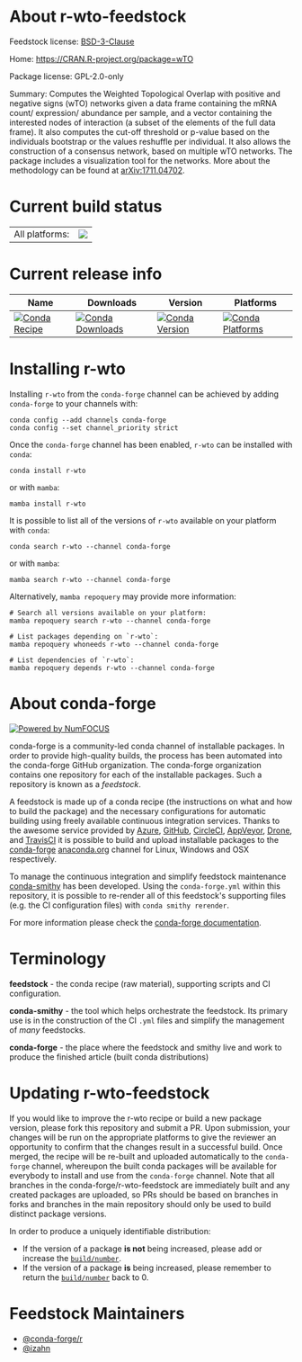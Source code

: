 About r-wto-feedstock
=====================

Feedstock license: [BSD-3-Clause](https://github.com/conda-forge/r-wto-feedstock/blob/main/LICENSE.txt)

Home: https://CRAN.R-project.org/package=wTO

Package license: GPL-2.0-only

Summary: Computes the Weighted Topological Overlap with positive and negative signs (wTO) networks given a data frame containing the mRNA count/ expression/ abundance per sample, and a vector containing the interested nodes of interaction (a subset of the elements of the full data frame). It also computes the cut-off threshold or p-value based on the individuals bootstrap or the values reshuffle per individual. It also allows the construction of a consensus network, based on multiple wTO networks. The package includes a visualization tool for the networks.  More about the methodology can be found at <arXiv:1711.04702>.

Current build status
====================


<table><tr><td>All platforms:</td>
    <td>
      <a href="https://dev.azure.com/conda-forge/feedstock-builds/_build/latest?definitionId=13344&branchName=main">
        <img src="https://dev.azure.com/conda-forge/feedstock-builds/_apis/build/status/r-wto-feedstock?branchName=main">
      </a>
    </td>
  </tr>
</table>

Current release info
====================

| Name | Downloads | Version | Platforms |
| --- | --- | --- | --- |
| [![Conda Recipe](https://img.shields.io/badge/recipe-r--wto-green.svg)](https://anaconda.org/conda-forge/r-wto) | [![Conda Downloads](https://img.shields.io/conda/dn/conda-forge/r-wto.svg)](https://anaconda.org/conda-forge/r-wto) | [![Conda Version](https://img.shields.io/conda/vn/conda-forge/r-wto.svg)](https://anaconda.org/conda-forge/r-wto) | [![Conda Platforms](https://img.shields.io/conda/pn/conda-forge/r-wto.svg)](https://anaconda.org/conda-forge/r-wto) |

Installing r-wto
================

Installing `r-wto` from the `conda-forge` channel can be achieved by adding `conda-forge` to your channels with:

```
conda config --add channels conda-forge
conda config --set channel_priority strict
```

Once the `conda-forge` channel has been enabled, `r-wto` can be installed with `conda`:

```
conda install r-wto
```

or with `mamba`:

```
mamba install r-wto
```

It is possible to list all of the versions of `r-wto` available on your platform with `conda`:

```
conda search r-wto --channel conda-forge
```

or with `mamba`:

```
mamba search r-wto --channel conda-forge
```

Alternatively, `mamba repoquery` may provide more information:

```
# Search all versions available on your platform:
mamba repoquery search r-wto --channel conda-forge

# List packages depending on `r-wto`:
mamba repoquery whoneeds r-wto --channel conda-forge

# List dependencies of `r-wto`:
mamba repoquery depends r-wto --channel conda-forge
```


About conda-forge
=================

[![Powered by
NumFOCUS](https://img.shields.io/badge/powered%20by-NumFOCUS-orange.svg?style=flat&colorA=E1523D&colorB=007D8A)](https://numfocus.org)

conda-forge is a community-led conda channel of installable packages.
In order to provide high-quality builds, the process has been automated into the
conda-forge GitHub organization. The conda-forge organization contains one repository
for each of the installable packages. Such a repository is known as a *feedstock*.

A feedstock is made up of a conda recipe (the instructions on what and how to build
the package) and the necessary configurations for automatic building using freely
available continuous integration services. Thanks to the awesome service provided by
[Azure](https://azure.microsoft.com/en-us/services/devops/), [GitHub](https://github.com/),
[CircleCI](https://circleci.com/), [AppVeyor](https://www.appveyor.com/),
[Drone](https://cloud.drone.io/welcome), and [TravisCI](https://travis-ci.com/)
it is possible to build and upload installable packages to the
[conda-forge](https://anaconda.org/conda-forge) [anaconda.org](https://anaconda.org/)
channel for Linux, Windows and OSX respectively.

To manage the continuous integration and simplify feedstock maintenance
[conda-smithy](https://github.com/conda-forge/conda-smithy) has been developed.
Using the ``conda-forge.yml`` within this repository, it is possible to re-render all of
this feedstock's supporting files (e.g. the CI configuration files) with ``conda smithy rerender``.

For more information please check the [conda-forge documentation](https://conda-forge.org/docs/).

Terminology
===========

**feedstock** - the conda recipe (raw material), supporting scripts and CI configuration.

**conda-smithy** - the tool which helps orchestrate the feedstock.
                   Its primary use is in the construction of the CI ``.yml`` files
                   and simplify the management of *many* feedstocks.

**conda-forge** - the place where the feedstock and smithy live and work to
                  produce the finished article (built conda distributions)


Updating r-wto-feedstock
========================

If you would like to improve the r-wto recipe or build a new
package version, please fork this repository and submit a PR. Upon submission,
your changes will be run on the appropriate platforms to give the reviewer an
opportunity to confirm that the changes result in a successful build. Once
merged, the recipe will be re-built and uploaded automatically to the
`conda-forge` channel, whereupon the built conda packages will be available for
everybody to install and use from the `conda-forge` channel.
Note that all branches in the conda-forge/r-wto-feedstock are
immediately built and any created packages are uploaded, so PRs should be based
on branches in forks and branches in the main repository should only be used to
build distinct package versions.

In order to produce a uniquely identifiable distribution:
 * If the version of a package **is not** being increased, please add or increase
   the [``build/number``](https://docs.conda.io/projects/conda-build/en/latest/resources/define-metadata.html#build-number-and-string).
 * If the version of a package **is** being increased, please remember to return
   the [``build/number``](https://docs.conda.io/projects/conda-build/en/latest/resources/define-metadata.html#build-number-and-string)
   back to 0.

Feedstock Maintainers
=====================

* [@conda-forge/r](https://github.com/conda-forge/r/)
* [@izahn](https://github.com/izahn/)

